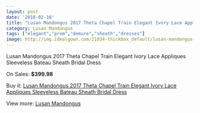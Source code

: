 ```yaml
---
layout: post
date: '2018-02-10'
title: "Lusan Mandongus 2017 Theta Chapel Train Elegant Ivory Lace Appliques Sleeveless Bateau Sheath Bridal Dress"
category: Lusan Mandongus
tags: ["elegant","prom","demure","sheath","dresses"]
image: http://img.idealgown.com/21034-thickbox_default/lusan-mandongus-2017-theta-chapel-train-elegant-ivory-lace-appliques-sleeveless-bateau-sheath-bridal-dress.jpg
---
```

Lusan Mandongus 2017 Theta Chapel Train Elegant Ivory Lace Appliques Sleeveless Bateau Sheath Bridal Dress

On Sales: **$399.98**
<a href="https://www.idealgown.com/en/lusan-mandongus/7893-lusan-mandongus-2017-theta-chapel-train-elegant-ivory-lace-appliques-sleeveless-bateau-sheath-bridal-dress.html"><amp-img layout="responsive" width="600" height="600" src="//img.idealgown.com/21034-thickbox_default/lusan-mandongus-2017-theta-chapel-train-elegant-ivory-lace-appliques-sleeveless-bateau-sheath-bridal-dress.jpg" alt="Lusan Mandongus 2017 Theta Chapel Train Elegant Ivory Lace Appliques Sleeveless Bateau Sheath Bridal Dress 0" /></a>
<a href="https://www.idealgown.com/en/lusan-mandongus/7893-lusan-mandongus-2017-theta-chapel-train-elegant-ivory-lace-appliques-sleeveless-bateau-sheath-bridal-dress.html"><amp-img layout="responsive" width="600" height="600" src="//img.idealgown.com/21038-thickbox_default/lusan-mandongus-2017-theta-chapel-train-elegant-ivory-lace-appliques-sleeveless-bateau-sheath-bridal-dress.jpg" alt="Lusan Mandongus 2017 Theta Chapel Train Elegant Ivory Lace Appliques Sleeveless Bateau Sheath Bridal Dress 1" /></a>
<a href="https://www.idealgown.com/en/lusan-mandongus/7893-lusan-mandongus-2017-theta-chapel-train-elegant-ivory-lace-appliques-sleeveless-bateau-sheath-bridal-dress.html"><amp-img layout="responsive" width="600" height="600" src="//img.idealgown.com/21037-thickbox_default/lusan-mandongus-2017-theta-chapel-train-elegant-ivory-lace-appliques-sleeveless-bateau-sheath-bridal-dress.jpg" alt="Lusan Mandongus 2017 Theta Chapel Train Elegant Ivory Lace Appliques Sleeveless Bateau Sheath Bridal Dress 2" /></a>
<a href="https://www.idealgown.com/en/lusan-mandongus/7893-lusan-mandongus-2017-theta-chapel-train-elegant-ivory-lace-appliques-sleeveless-bateau-sheath-bridal-dress.html"><amp-img layout="responsive" width="600" height="600" src="//img.idealgown.com/21036-thickbox_default/lusan-mandongus-2017-theta-chapel-train-elegant-ivory-lace-appliques-sleeveless-bateau-sheath-bridal-dress.jpg" alt="Lusan Mandongus 2017 Theta Chapel Train Elegant Ivory Lace Appliques Sleeveless Bateau Sheath Bridal Dress 3" /></a>
<a href="https://www.idealgown.com/en/lusan-mandongus/7893-lusan-mandongus-2017-theta-chapel-train-elegant-ivory-lace-appliques-sleeveless-bateau-sheath-bridal-dress.html"><amp-img layout="responsive" width="600" height="600" src="//img.idealgown.com/21035-thickbox_default/lusan-mandongus-2017-theta-chapel-train-elegant-ivory-lace-appliques-sleeveless-bateau-sheath-bridal-dress.jpg" alt="Lusan Mandongus 2017 Theta Chapel Train Elegant Ivory Lace Appliques Sleeveless Bateau Sheath Bridal Dress 4" /></a>

Buy it: [Lusan Mandongus 2017 Theta Chapel Train Elegant Ivory Lace Appliques Sleeveless Bateau Sheath Bridal Dress](https://www.idealgown.com/en/lusan-mandongus/7893-lusan-mandongus-2017-theta-chapel-train-elegant-ivory-lace-appliques-sleeveless-bateau-sheath-bridal-dress.html "Lusan Mandongus 2017 Theta Chapel Train Elegant Ivory Lace Appliques Sleeveless Bateau Sheath Bridal Dress")

View more: [Lusan Mandongus](https://www.idealgown.com/en/66-lusan-mandongus "Lusan Mandongus")